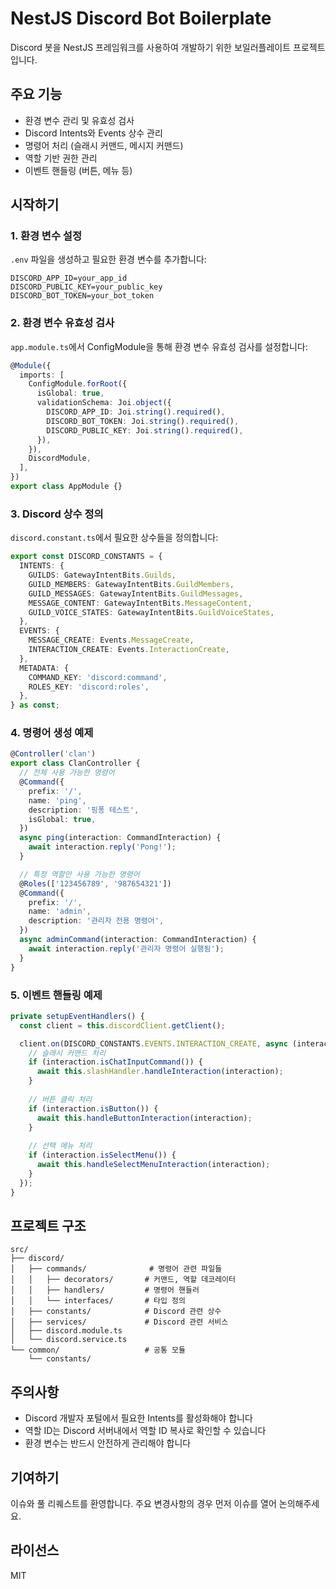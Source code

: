 # NestJS Discord Bot Boilerplate

Discord 봇을 NestJS 프레임워크를 사용하여 개발하기 위한 보일러플레이트 프로젝트입니다.

## 주요 기능
- 환경 변수 관리 및 유효성 검사
- Discord Intents와 Events 상수 관리
- 명령어 처리 (슬래시 커맨드, 메시지 커맨드)
- 역할 기반 권한 관리
- 이벤트 핸들링 (버튼, 메뉴 등)

## 시작하기

### 1. 환경 변수 설정
`.env` 파일을 생성하고 필요한 환경 변수를 추가합니다:

```
DISCORD_APP_ID=your_app_id
DISCORD_PUBLIC_KEY=your_public_key
DISCORD_BOT_TOKEN=your_bot_token
```

### 2. 환경 변수 유효성 검사
`app.module.ts`에서 ConfigModule을 통해 환경 변수 유효성 검사를 설정합니다:

```typescript
@Module({
  imports: [
    ConfigModule.forRoot({
      isGlobal: true,
      validationSchema: Joi.object({
        DISCORD_APP_ID: Joi.string().required(),
        DISCORD_BOT_TOKEN: Joi.string().required(),
        DISCORD_PUBLIC_KEY: Joi.string().required(),
      }),
    }),
    DiscordModule,
  ],
})
export class AppModule {}
```

### 3. Discord 상수 정의
`discord.constant.ts`에서 필요한 상수들을 정의합니다:

```typescript
export const DISCORD_CONSTANTS = {
  INTENTS: {
    GUILDS: GatewayIntentBits.Guilds,
    GUILD_MEMBERS: GatewayIntentBits.GuildMembers,
    GUILD_MESSAGES: GatewayIntentBits.GuildMessages,
    MESSAGE_CONTENT: GatewayIntentBits.MessageContent,
    GUILD_VOICE_STATES: GatewayIntentBits.GuildVoiceStates,
  },
  EVENTS: {
    MESSAGE_CREATE: Events.MessageCreate,
    INTERACTION_CREATE: Events.InteractionCreate,
  },
  METADATA: {
    COMMAND_KEY: 'discord:command',
    ROLES_KEY: 'discord:roles',
  },
} as const;
```

### 4. 명령어 생성 예제

```typescript
@Controller('clan')
export class ClanController {
  // 전체 사용 가능한 명령어
  @Command({
    prefix: '/',
    name: 'ping',
    description: '핑퐁 테스트',
    isGlobal: true,
  })
  async ping(interaction: CommandInteraction) {
    await interaction.reply('Pong!');
  }

  // 특정 역할만 사용 가능한 명령어
  @Roles(['123456789', '987654321'])
  @Command({
    prefix: '/',
    name: 'admin',
    description: '관리자 전용 명령어',
  })
  async adminCommand(interaction: CommandInteraction) {
    await interaction.reply('관리자 명령어 실행됨');
  }
}
```

### 5. 이벤트 핸들링 예제

```typescript
private setupEventHandlers() {
  const client = this.discordClient.getClient();

  client.on(DISCORD_CONSTANTS.EVENTS.INTERACTION_CREATE, async (interaction) => {
    // 슬래시 커맨드 처리
    if (interaction.isChatInputCommand()) {
      await this.slashHandler.handleInteraction(interaction);
    }
    
    // 버튼 클릭 처리
    if (interaction.isButton()) {
      await this.handleButtonInteraction(interaction);
    }
    
    // 선택 메뉴 처리
    if (interaction.isSelectMenu()) {
      await this.handleSelectMenuInteraction(interaction);
    }
  });
}
```

## 프로젝트 구조

```
src/
├── discord/
│   ├── commands/              # 명령어 관련 파일들
│   │   ├── decorators/       # 커맨드, 역할 데코레이터
│   │   ├── handlers/         # 명령어 핸들러
│   │   └── interfaces/       # 타입 정의
│   ├── constants/            # Discord 관련 상수
│   ├── services/             # Discord 관련 서비스
│   ├── discord.module.ts
│   └── discord.service.ts
└── common/                   # 공통 모듈
    └── constants/
```

## 주의사항
- Discord 개발자 포털에서 필요한 Intents를 활성화해야 합니다
- 역할 ID는 Discord 서버내에서 역할 ID 복사로 확인할 수 있습니다
- 환경 변수는 반드시 안전하게 관리해야 합니다

## 기여하기
이슈와 풀 리퀘스트를 환영합니다. 주요 변경사항의 경우 먼저 이슈를 열어 논의해주세요.

## 라이선스
MIT
